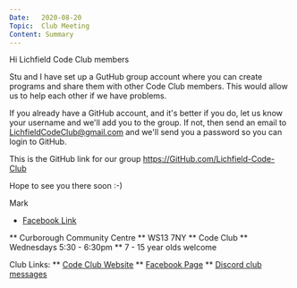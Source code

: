 ```yaml
---
Date:   2020-08-20
Topic:  Club Meeting
Content: Summary
---
```

Hi Lichfield Code Club members

Stu and I have set up a GutHub group account where you can create programs and share them with other  Code Club members. This would allow us to help each other if we have problems.

If you already have a GitHub account, and it's better if you do, let us know your username and we'll add you to the group. If not, then send an email to LichfieldCodeClub@gmail.com and we'll send you a password so you can login to GitHub.

This is the GitHub link  for our group https://GitHub.com/Lichfield-Code-Club

Hope to see you there soon :-)

Mark

* [Facebook Link](https://www.facebook.com/1481985248595237/posts/3017688575024889/)


** Curborough Community Centre
** WS13 7NY
** Code Club
** Wednesdays 5:30 - 6:30pm
** 7 - 15 year olds welcome

Club Links:
** [Code Club Website](https://lichfield-code-club.github.io/)
** [Facebook Page](https://www.facebook.com/LichfieldCoders)
** [Discord club messages](https://discord.gg/szz6xGK)
